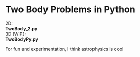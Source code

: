 # Two Body Problems in Python<br/>

2D:<br/> **TwoBody_2.py** <br/>
3D (WIP):<br/> **TwoBodyPy.py**<br/>

For fun and experimentation, I think astrophysics is cool<br/>
